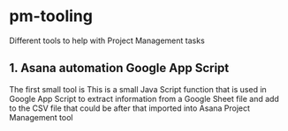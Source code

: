 # pm-tooling
Different tools to help with Project Management tasks
## 1. Asana automation Google App Script
The first small tool is  This is a small Java Script function that is used in Google App Script to extract information from a Google Sheet file and add to the CSV file that 
could be after that imported into Asana Project Management tool
